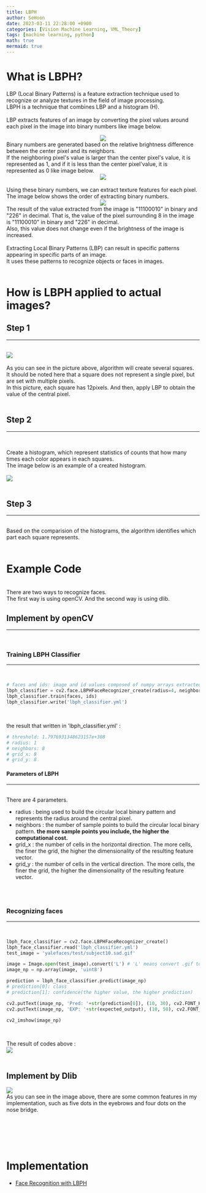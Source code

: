 ```yaml
---
title: LBPH
author: SeHoon
date: 2023-03-11 22:28:00 +0900
categories: [Vision Machine Learning, VML_Theory]
tags: [machine learning, python]
math: true
mermaid: true
---
```


# What is LBPH?
LBP (Local Binary Patterns) is a feature extraction technique used to recognize or analyze textures in the field of image processing. <br>
LBPH is a technique that combines LBP and a histogram (H).<br><br>
LBP extracts features of an image by converting the pixel values around each pixel in the image into binary numbers like image below.<br>
<center>
<img src="https://user-images.githubusercontent.com/28240052/224699726-5ff044c2-a8e6-4ccc-93f2-06338b3574c7.png"><br>
</center>
Binary numbers are generated based on the relative brightness difference between the center pixel and its neighbors.<br>
If the neighboring pixel's value is larger than the center pixel's value, it is represented as 1, and if it is less than the center pixel'value, it is represented as 0 like image below.<br>
<center>
<img src="https://user-images.githubusercontent.com/28240052/224700196-71f56fd3-a67a-4457-b943-f16b545b1f6e.png">
</center>
<br>
Using these binary numbers, we can extract texture features for each pixel.<br>
The image below shows the order of extracting binary numbers.
<center>
<img src="https://user-images.githubusercontent.com/28240052/224703312-78acf600-d5c5-41ed-a588-233f3a195c54.png">
</center>
The result of the value extracted from the image is "11100010" in binary and "226" in decimal. That is, the value of the pixel surrounding 8 in the image is "11100010" in binary and "226" in decimal.<br>
Also, this value does not change even if the brightness of the image is increased.<br>
<br>
Extracting Local Binary Patterns (LBP) can result in specific patterns appearing in specific parts of an image. <br>
It uses these patterns to recognize objects or faces in images.<br>
<br>

# How is LBPH applied to actual images?


## Step 1
---
<br>
<img src="https://user-images.githubusercontent.com/28240052/225900490-974f53c4-20b8-46b1-a6ff-156424ca9856.png"><br><br>
As you can see in the picture above, algorithm will create several squares.<br>
It should be noted here that a square does not represent a single pixel, but are set with multiple pixels.<br>
In this picture, each square has 12pixels. And then, apply LBP to obtain the value of the central pixel.<br><br>

## Step 2
---
<br>

Create a histogram, which represent statistics of counts that how many times each color appears in each squares.<br>
The image below is an example of a created histogram.<br>
<br>
<img src="https://user-images.githubusercontent.com/28240052/225904718-8fc18f23-5bc3-4d49-a435-aa84d5a9da0f.png">
<br><br>

## Step 3
---
<br>
Based on the comparision of the histograms, the algorithm identifies which part each square represents.<br><br>

# Example Code
<br>
There are two ways to recognize faces.<br>
The first way is using openCV. And the second way is using dlib.

## Implement by openCV
---
<br>

### Training LBPH Classifier
---
<br>

```py
# faces and ids: image and id values composed of numpy arrays extracted from a specific image.
lbph_classifier = cv2.face.LBPHFaceRecognizer_create(radius=4, neighbors=14, grid_x=9, grid_y=9)
lbph_classifier.train(faces, ids)
lbph_classifier.write('lbph_classifier.yml')
```
<br>

the result that written in 'lbph_classifier.yml' : 

```py
# threshold: 1.7976931348623157e+308
# radius: 1
# neighbors: 8
# grid_x: 8
# grid_y: 8
```

#### Parameters of LBPH
---
<br>
There are 4 parameters.<br>

+ radius : being used to build the circular local binary pattern and represents the radius around the central pixel. <br>
+ neighbors : the number of sample points to build the circular local binary pattern. **the more sample points you include, the higher the computational cost.**<br>
+ grid_x : the number of cells in the horizontal direction. The more cells, the finer the grid, the higher the dimensionality of the resulting feature vector. 
+ grid_y : the number of cells in the vertical direction. The more cells, the finer the grid, the higher the dimensionality of the resulting feature vector.

<br><br>

### Recognizing faces
---
<br>

```py
lbph_face_classifier = cv2.face.LBPHFaceRecognizer_create()
lbph_face_classifier.read('lbph_classifier.yml')
test_image = 'yalefaces/test/subject10.sad.gif'

image = Image.open(test_image).convert('L') # 'L' means convert .gif to image
image_np = np.array(image, 'uint8')

prediction = lbph_face_classifier.predict(image_np)
# prediction[0]: class
# prediction[1]: confidence(the higher value, the higher prediction)

cv2.putText(image_np, 'Pred: '+str(prediction[0]), (10, 30), cv2.FONT_HERSHEY_COMPLEX_SMALL, 1, (0, 255, 0))
cv2.putText(image_np, 'EXP: '+str(expected_output), (10, 50), cv2.FONT_HERSHEY_COMPLEX_SMALL, 1, (0, 255, 0))

cv2_imshow(image_np)
```
<br>

The result of codes above :
<br>
<img src="https://user-images.githubusercontent.com/28240052/226274801-e1e05f6b-0662-42d1-8068-88db55999763.png">
<br><br>

## Implement by Dlib


<img src="https://user-images.githubusercontent.com/28240052/226342348-b971799c-39af-4b3a-b60a-b72c4542c2d2.png">
<br>
As you can see in the image above, there are some common features in my implementation, such as five dots in the eyebrows and four dots on the nose bridge.


<br><br><br><br>

# Implementation

+ [Face Recognition with LBPH](https://github.com/csh970605/Computer-Vision-Masterclass/tree/main/Section%202)